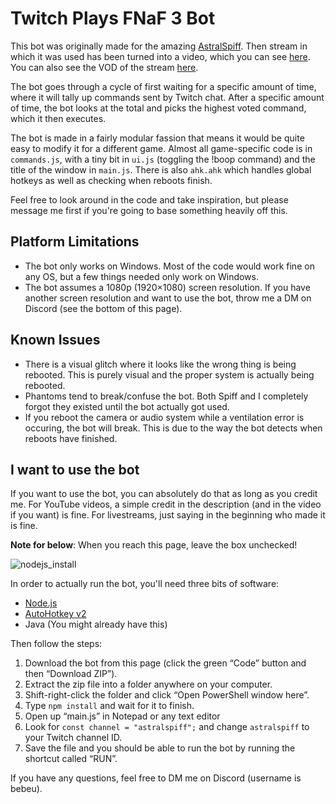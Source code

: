 # Twitch Plays FNaF 3 Bot
This bot was originally made for the amazing [AstralSpiff](https://www.youtube.com/@AstralSpiff).
Then stream in which it was used has been turned into a video, which you can see [here](https://www.youtube.com/watch?v=8NX8YyzyyqQ).
You can also see the VOD of the stream [here](https://www.youtube.com/watch?v=WgqOerUrMuI).

The bot goes through a cycle of first waiting for a specific amount of time, where it will tally up commands sent by Twitch chat.
After a specific amount of time, the bot looks at the total and picks the highest voted command, which it then executes.

The bot is made in a fairly modular fassion that means it would be quite easy to modify it for a different game.
Almost all game-specific code is in `commands.js`, with a tiny bit in `ui.js` (toggling the !boop command) and the title of the window in `main.js`.
There is also `ahk.ahk` which handles global hotkeys as well as checking when reboots finish.

Feel free to look around in the code and take inspiration, but please message me first if you're going to base something heavily off this.

## Platform Limitations
- The bot only works on Windows. Most of the code would work fine on any OS, but a few things needed only work on Windows.
- The bot assumes a 1080p (1920×1080) screen resolution. If you have another screen resolution and want to use the bot, throw me a DM on Discord (see the bottom of this page).

## Known Issues
- There is a visual glitch where it looks like the wrong thing is being rebooted. This is purely visual and the proper system is actually being rebooted.
- Phantoms tend to break/confuse the bot. Both Spiff and I completely forgot they existed until the bot actually got used.
- If you reboot the camera or audio system while a ventilation error is occuring, the bot will break. This is due to the way the bot detects when reboots have finished.

## I want to use the bot
If you want to use the bot, you can absolutely do that as long as you credit me. For YouTube videos, a simple credit in the description (and in the video if you want) is fine.
For livestreams, just saying in the beginning who made it is fine.

**Note for below**: When you reach this page, leave the box unchecked!

![nodejs_install](https://github.com/ChristianLW/fnaf3bot/assets/15909392/f67b4b17-f5d1-4499-8210-f5f45cea969b)

In order to actually run the bot, you'll need three bits of software:
- [Node.js](https://nodejs.org/en/download)
- [AutoHotkey v2](https://www.autohotkey.com/)
- Java (You might already have this)

Then follow the steps:
1. Download the bot from this page (click the green “Code” button and then “Download ZIP”).
2. Extract the zip file into a folder anywhere on your computer.
3. Shift-right-click the folder and click “Open PowerShell window here”.
4. Type `npm install` and wait for it to finish.
5. Open up “main.js” in Notepad or any text editor
6. Look for `const channel = "astralspiff";` and change `astralspiff` to your Twitch channel ID.
7. Save the file and you should be able to run the bot by running the shortcut called “RUN”.

If you have any questions, feel free to DM me on Discord (username is bebeu).
